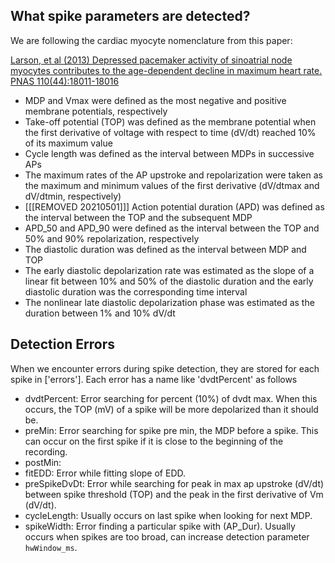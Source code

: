 ## What spike parameters are detected?

We are following the cardiac myocyte nomenclature from this paper:

[Larson, et al (2013) Depressed pacemaker activity of sinoatrial node
myocytes contributes to the age-dependent decline in maximum heart rate. PNAS 110(44):18011-18016][larson et al 2013]

- MDP and Vmax were defined as the most negative and positive membrane potentials, respectively
- Take-off potential (TOP) was defined as the membrane potential when the first derivative of voltage with respect to time (dV/dt) reached 10% of its maximum value
- Cycle length was defined as the interval between MDPs in successive APs
- The maximum rates of the AP upstroke and repolarization were taken as the maximum and minimum values of the first derivative (dV/dtmax and dV/dtmin, respectively)
- [[[REMOVED 20210501]]] Action potential duration (APD) was defined as the interval between the TOP and the subsequent MDP
- APD_50 and APD_90 were defined as the interval between the TOP and 50% and 90% repolarization, respectively
- The diastolic duration was defined as the interval between MDP and TOP
- The early diastolic depolarization rate was estimated as the slope of a linear fit between 10% and 50% of the diastolic duration and the early diastolic duration was the corresponding time interval
- The nonlinear late diastolic depolarization phase was estimated as the duration between 1% and 10% dV/dt

[larson et al 2013]: https://www.ncbi.nlm.nih.gov/pubmed/24128759

## Detection Errors

When we encounter errors during spike detection, they are stored for each spike in ['errors']. Each error has a name like 'dvdtPercent' as follows

- dvdtPercent: Error searching for percent (10%) of dvdt max. When this occurs, the TOP (mV) of a spike will be more depolarized than it should be.
- preMin: Error searching for spike pre min, the MDP before a spike. This can occur on the first spike if it is close to the beginning of the recording.
- postMin:
- fitEDD: Error while fitting slope of EDD.
- preSpikeDvDt: Error while searching for peak in max ap upstroke (dV/dt) between spike threshold (TOP) and the peak in the first derivative of Vm (dV/dt).
- cycleLength: Usually occurs on last spike when looking for next MDP.
- spikeWidth: Error finding a particular spike with (AP_Dur). Usually occurs when spikes are too broad, can increase detection parameter `hwWindow_ms`.

